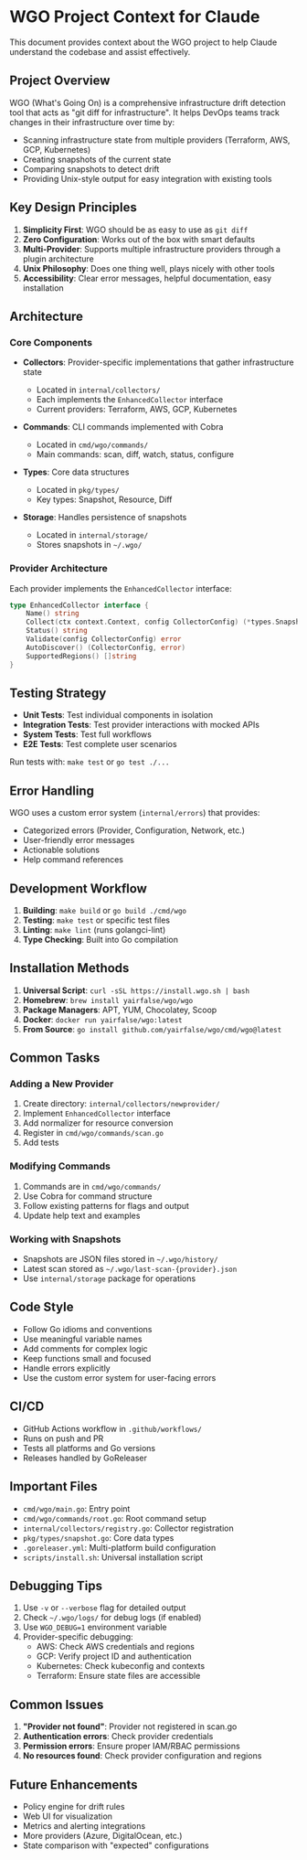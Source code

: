 # WGO Project Context for Claude

This document provides context about the WGO project to help Claude understand the codebase and assist effectively.

## Project Overview

WGO (What's Going On) is a comprehensive infrastructure drift detection tool that acts as "git diff for infrastructure". It helps DevOps teams track changes in their infrastructure over time by:

- Scanning infrastructure state from multiple providers (Terraform, AWS, GCP, Kubernetes)
- Creating snapshots of the current state
- Comparing snapshots to detect drift
- Providing Unix-style output for easy integration with existing tools

## Key Design Principles

1. **Simplicity First**: WGO should be as easy to use as `git diff`
2. **Zero Configuration**: Works out of the box with smart defaults
3. **Multi-Provider**: Supports multiple infrastructure providers through a plugin architecture
4. **Unix Philosophy**: Does one thing well, plays nicely with other tools
5. **Accessibility**: Clear error messages, helpful documentation, easy installation

## Architecture

### Core Components

- **Collectors**: Provider-specific implementations that gather infrastructure state
  - Located in `internal/collectors/`
  - Each implements the `EnhancedCollector` interface
  - Current providers: Terraform, AWS, GCP, Kubernetes

- **Commands**: CLI commands implemented with Cobra
  - Located in `cmd/wgo/commands/`
  - Main commands: scan, diff, watch, status, configure

- **Types**: Core data structures
  - Located in `pkg/types/`
  - Key types: Snapshot, Resource, Diff

- **Storage**: Handles persistence of snapshots
  - Located in `internal/storage/`
  - Stores snapshots in `~/.wgo/`

### Provider Architecture

Each provider implements the `EnhancedCollector` interface:

```go
type EnhancedCollector interface {
    Name() string
    Collect(ctx context.Context, config CollectorConfig) (*types.Snapshot, error)
    Status() string
    Validate(config CollectorConfig) error
    AutoDiscover() (CollectorConfig, error)
    SupportedRegions() []string
}
```

## Testing Strategy

- **Unit Tests**: Test individual components in isolation
- **Integration Tests**: Test provider interactions with mocked APIs
- **System Tests**: Test full workflows
- **E2E Tests**: Test complete user scenarios

Run tests with: `make test` or `go test ./...`

## Error Handling

WGO uses a custom error system (`internal/errors`) that provides:
- Categorized errors (Provider, Configuration, Network, etc.)
- User-friendly error messages
- Actionable solutions
- Help command references

## Development Workflow

1. **Building**: `make build` or `go build ./cmd/wgo`
2. **Testing**: `make test` or specific test files
3. **Linting**: `make lint` (runs golangci-lint)
4. **Type Checking**: Built into Go compilation

## Installation Methods

1. **Universal Script**: `curl -sSL https://install.wgo.sh | bash`
2. **Homebrew**: `brew install yairfalse/wgo/wgo`
3. **Package Managers**: APT, YUM, Chocolatey, Scoop
4. **Docker**: `docker run yairfalse/wgo:latest`
5. **From Source**: `go install github.com/yairfalse/wgo/cmd/wgo@latest`

## Common Tasks

### Adding a New Provider

1. Create directory: `internal/collectors/newprovider/`
2. Implement `EnhancedCollector` interface
3. Add normalizer for resource conversion
4. Register in `cmd/wgo/commands/scan.go`
5. Add tests

### Modifying Commands

1. Commands are in `cmd/wgo/commands/`
2. Use Cobra for command structure
3. Follow existing patterns for flags and output
4. Update help text and examples

### Working with Snapshots

- Snapshots are JSON files stored in `~/.wgo/history/`
- Latest scan stored as `~/.wgo/last-scan-{provider}.json`
- Use `internal/storage` package for operations

## Code Style

- Follow Go idioms and conventions
- Use meaningful variable names
- Add comments for complex logic
- Keep functions small and focused
- Handle errors explicitly
- Use the custom error system for user-facing errors

## CI/CD

- GitHub Actions workflow in `.github/workflows/`
- Runs on push and PR
- Tests all platforms and Go versions
- Releases handled by GoReleaser

## Important Files

- `cmd/wgo/main.go`: Entry point
- `cmd/wgo/commands/root.go`: Root command setup
- `internal/collectors/registry.go`: Collector registration
- `pkg/types/snapshot.go`: Core data types
- `.goreleaser.yml`: Multi-platform build configuration
- `scripts/install.sh`: Universal installation script

## Debugging Tips

1. Use `-v` or `--verbose` flag for detailed output
2. Check `~/.wgo/logs/` for debug logs (if enabled)
3. Use `WGO_DEBUG=1` environment variable
4. Provider-specific debugging:
   - AWS: Check AWS credentials and regions
   - GCP: Verify project ID and authentication
   - Kubernetes: Check kubeconfig and contexts
   - Terraform: Ensure state files are accessible

## Common Issues

1. **"Provider not found"**: Provider not registered in scan.go
2. **Authentication errors**: Check provider credentials
3. **Permission errors**: Ensure proper IAM/RBAC permissions
4. **No resources found**: Check provider configuration and regions

## Future Enhancements

- Policy engine for drift rules
- Web UI for visualization
- Metrics and alerting integrations
- More providers (Azure, DigitalOcean, etc.)
- State comparison with "expected" configurations